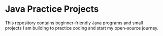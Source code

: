 # Java Practice Projects
This repository contains beginner-friendly Java programs and small projects I am building to practice coding and start my open-source journey.

